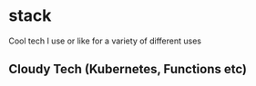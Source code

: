 # stack

Cool tech I use or like for a variety of different uses

## Cloudy Tech (Kubernetes, Functions etc)